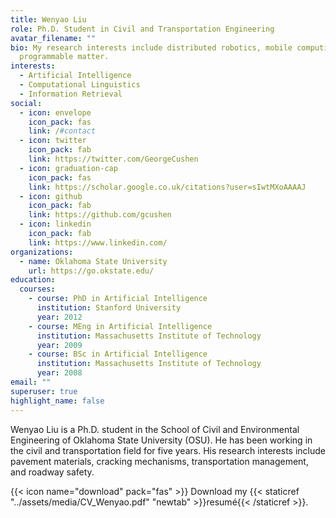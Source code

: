 ```yaml
---
title: Wenyao Liu
role: Ph.D. Student in Civil and Transportation Engineering
avatar_filename: ""
bio: My research interests include distributed robotics, mobile computing and
  programmable matter.
interests:
  - Artificial Intelligence
  - Computational Linguistics
  - Information Retrieval
social:
  - icon: envelope
    icon_pack: fas
    link: /#contact
  - icon: twitter
    icon_pack: fab
    link: https://twitter.com/GeorgeCushen
  - icon: graduation-cap
    icon_pack: fas
    link: https://scholar.google.co.uk/citations?user=sIwtMXoAAAAJ
  - icon: github
    icon_pack: fab
    link: https://github.com/gcushen
  - icon: linkedin
    icon_pack: fab
    link: https://www.linkedin.com/
organizations:
  - name: Oklahoma State University
    url: https://go.okstate.edu/
education:
  courses:
    - course: PhD in Artificial Intelligence
      institution: Stanford University
      year: 2012
    - course: MEng in Artificial Intelligence
      institution: Massachusetts Institute of Technology
      year: 2009
    - course: BSc in Artificial Intelligence
      institution: Massachusetts Institute of Technology
      year: 2008
email: ""
superuser: true
highlight_name: false
---
```

Wenyao Liu is a Ph.D. student in the School of Civil and Environmental Engineering of Oklahoma State University (OSU). He has been working in the civil and transportation field for five years. His research interests include pavement materials, cracking mechanisms, transportation management, and roadway safety. 

{{< icon name="download" pack="fas" >}} Download my {{< staticref "../assets/media/CV_Wenyao.pdf" "newtab" >}}resumé{{< /staticref >}}.